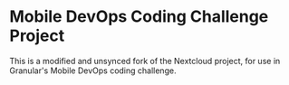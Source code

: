 # Mobile DevOps Coding Challenge Project

This is a modified and unsynced fork of the Nextcloud project, for use in Granular's Mobile DevOps coding challenge.